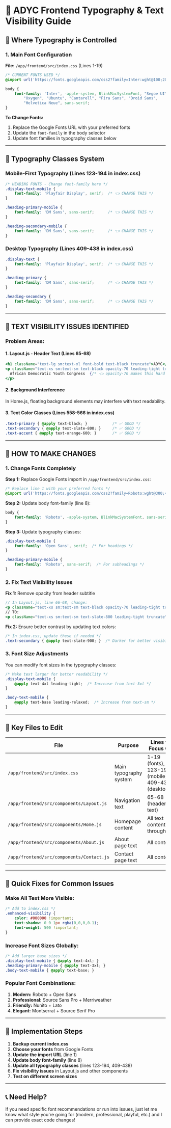 # 🎨 ADYC Frontend Typography & Text Visibility Guide

## 📍 **Where Typography is Controlled**

### 1. **Main Font Configuration** 
**File:** `/app/frontend/src/index.css` (Lines 1-19)

```css
/* CURRENT FONTS USED */
@import url('https://fonts.googleapis.com/css2?family=Inter:wght@100;200;300;400;500;600;700;800;900&family=Playfair+Display:ital,wght@0,400;0,500;0,600;0,700;1,400;1,500&family=DM+Sans:wght@400;500;600;700&display=swap');

body {
    font-family: 'Inter', -apple-system, BlinkMacSystemFont, "Segoe UI", "Roboto",
        "Oxygen", "Ubuntu", "Cantarell", "Fira Sans", "Droid Sans",
        "Helvetica Neue", sans-serif;
}
```

**To Change Fonts:**
1. Replace the Google Fonts URL with your preferred fonts
2. Update the `font-family` in the body selector
3. Update font families in typography classes below

---

## 📱 **Typography Classes System**

### **Mobile-First Typography** (Lines 123-194 in index.css)

```css
/* HEADING FONTS - Change font-family here */
.display-text-mobile {
    font-family: 'Playfair Display', serif;  /* 👈 CHANGE THIS */
}

.heading-primary-mobile {
    font-family: 'DM Sans', sans-serif;      /* 👈 CHANGE THIS */
}

.heading-secondary-mobile {
    font-family: 'DM Sans', sans-serif;      /* 👈 CHANGE THIS */
}
```

### **Desktop Typography** (Lines 409-438 in index.css)

```css
.display-text {
    font-family: 'Playfair Display', serif;  /* 👈 CHANGE THIS */
}

.heading-primary {
    font-family: 'DM Sans', sans-serif;      /* 👈 CHANGE THIS */
}

.heading-secondary {
    font-family: 'DM Sans', sans-serif;      /* 👈 CHANGE THIS */
}
```

---

## 🚨 **TEXT VISIBILITY ISSUES IDENTIFIED**

### **Problem Areas:**

#### 1. **Layout.js - Header Text** (Lines 65-68)
```jsx
<h1 className="text-lg sm:text-xl font-bold text-black truncate">ADYC</h1>
<p className="text-xs sm:text-sm text-black opacity-70 leading-tight truncate">
  African Democratic Youth Congress  {/* 👈 opacity-70 makes this hard to read */}
</p>
```

#### 2. **Background Interference** 
In Home.js, floating background elements may interfere with text readability.

#### 3. **Text Color Classes** (Lines 558-566 in index.css)
```css
.text-primary { @apply text-black; }           /* ✅ GOOD */
.text-secondary { @apply text-slate-800; }     /* ✅ GOOD */
.text-accent { @apply text-orange-600; }       /* ✅ GOOD */
```

---

## 🔧 **HOW TO MAKE CHANGES**

### **1. Change Fonts Completely**

**Step 1:** Replace Google Fonts import in `/app/frontend/src/index.css`:
```css
/* Replace line 1 with your preferred fonts */
@import url('https://fonts.googleapis.com/css2?family=Roboto:wght@300;400;500;600;700&family=Open+Sans:wght@400;500;600;700&display=swap');
```

**Step 2:** Update body font-family (line 8):
```css
body {
    font-family: 'Roboto', -apple-system, BlinkMacSystemFont, sans-serif;
}
```

**Step 3:** Update typography classes:
```css
.display-text-mobile {
    font-family: 'Open Sans', serif;  /* For headings */
}

.heading-primary-mobile {
    font-family: 'Roboto', sans-serif;  /* For subheadings */
}
```

### **2. Fix Text Visibility Issues**

**Fix 1:** Remove opacity from header subtitle
```jsx
// In Layout.js, line 66-68, change:
<p className="text-xs sm:text-sm text-black opacity-70 leading-tight truncate">
// TO:
<p className="text-xs sm:text-sm text-slate-800 leading-tight truncate">
```

**Fix 2:** Ensure better contrast by updating text colors:
```css
/* In index.css, update these if needed */
.text-secondary { @apply text-slate-900; }  /* Darker for better visibility */
```

### **3. Font Size Adjustments**

You can modify font sizes in the typography classes:
```css
/* Make text larger for better readability */
.display-text-mobile {
    @apply text-4xl leading-tight;  /* Increase from text-3xl */
}

.body-text-mobile {
    @apply text-base leading-relaxed;  /* Increase from text-sm */
}
```

---

## 📄 **Key Files to Edit**

| File | Purpose | Lines to Focus On |
|------|---------|-------------------|
| `/app/frontend/src/index.css` | Main typography system | 1-19 (fonts), 123-194 (mobile), 409-438 (desktop) |
| `/app/frontend/src/components/Layout.js` | Navigation text | 65-68 (header text) |
| `/app/frontend/src/components/Home.js` | Homepage content | All text content throughout |
| `/app/frontend/src/components/About.js` | About page text | All content |
| `/app/frontend/src/components/Contact.js` | Contact page text | All content |

---

## 🎯 **Quick Fixes for Common Issues**

### **Make All Text More Visible:**
```css
/* Add to index.css */
.enhanced-visibility {
    color: #000000 !important;
    text-shadow: 0 0 1px rgba(0,0,0,0.1);
    font-weight: 500 !important;
}
```

### **Increase Font Sizes Globally:**
```css
/* Add larger base sizes */
.display-text-mobile { @apply text-4xl; }
.heading-primary-mobile { @apply text-3xl; }
.body-text-mobile { @apply text-base; }
```

### **Popular Font Combinations:**
1. **Modern:** Roboto + Open Sans
2. **Professional:** Source Sans Pro + Merriweather  
3. **Friendly:** Nunito + Lato
4. **Elegant:** Montserrat + Source Serif Pro

---

## 🚀 **Implementation Steps**

1. **Backup current index.css**
2. **Choose your fonts** from Google Fonts
3. **Update the import URL** (line 1)
4. **Update body font-family** (line 8)
5. **Update all typography classes** (lines 123-194, 409-438)
6. **Fix visibility issues** in Layout.js and other components
7. **Test on different screen sizes**

---

## 📞 **Need Help?**

If you need specific font recommendations or run into issues, just let me know what style you're going for (modern, professional, playful, etc.) and I can provide exact code changes!